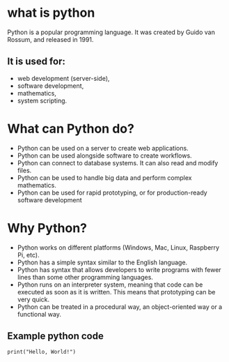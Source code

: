 # what is python
 Python is a popular programming language. It was created by Guido van Rossum, and released in 1991.

 ## It is used for:

 * web development (server-side),
 * software development,
* mathematics,
* system scripting. 

# What can Python do?
* Python can be used on a server to create web applications.
* Python can be used alongside software to create workflows.
* Python can connect to database systems. It can also read and modify files.
 * Python can be used to handle big data and perform complex mathematics.
* Python can be used for rapid prototyping, or for production-ready software development

# Why Python?
* Python works on different platforms (Windows, Mac, Linux, Raspberry Pi, etc).
* Python has a simple syntax similar to the English language.
* Python has syntax that allows developers to write programs with fewer lines than some other programming languages.
* Python runs on an interpreter system, meaning that code can be executed as soon as it is written. This means that prototyping can be very quick.
* Python can be treated in a procedural way, an object-oriented way or a functional way.
## Example python code
` print("Hello, World!") `